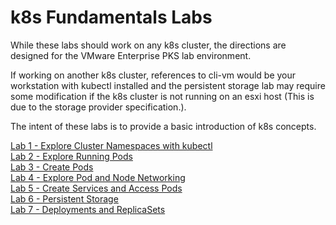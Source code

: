 # k8s Fundamentals Labs

While these labs should work on any k8s cluster, the directions are designed for the VMware Enterprise PKS lab environment. 

If working on another k8s cluster, references to cli-vm would be your workstation with kubectl installed and the persistent storage lab may require some modification if the k8s cluster is not running on an esxi host (This is due to the storage provider specification.).

The intent of these labs is to provide a basic introduction of k8s concepts.

[Lab 1 - Explore Cluster Namespaces with kubectl](https://github.com/natereid72/k8sFundamentalsLabs/blob/master/labs/Lab-1-Explore-Cluster-Namespaces-with-kubectl.md)<br>
[Lab 2 - Explore Running Pods](https://github.com/natereid72/k8sFundamentalsLabs/blob/master/Lab-2-Explore-Running-Pods.md)<br>
[Lab 3 - Create Pods](https://github.com/natereid72/k8sFundamentalsLabs/blob/master/Lab-3-Create-Pods.md)<br>
[Lab 4 - Explore Pod and Node Networking](https://github.com/natereid72/k8sFundamentalsLabs/blob/master/Lab-4-Explore-Pod-and-Node-Networking.md)<br>
[Lab 5 - Create Services and Access Pods](https://github.com/natereid72/k8sFundamentalsLabs/blob/master/Lab-5-Create-Services-and-Access-Pods.md)<br>
[Lab 6 - Persistent Storage](https://github.com/natereid72/k8sFundamentalsLabs/blob/master/Lab-6-Persistent-Storage.md)<br>
[Lab 7 - Deployments and ReplicaSets](https://github.com/natereid72/k8sFundamentalsLabs/blob/master/Lab-7-Deployments-and-ReplicaSets.md)<br>
